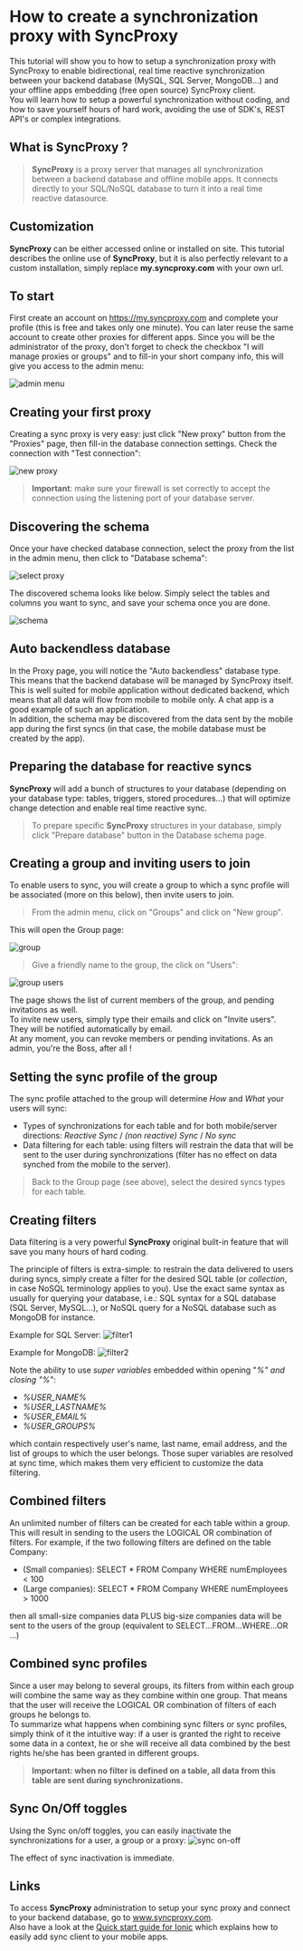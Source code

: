 # How to create a synchronization proxy with SyncProxy
This tutorial will show you to how to setup a synchronization proxy with SyncProxy to enable bidirectional, real time reactive synchronization between your backend database (MySQL, SQL Server, MongoDB...) and your offline apps embedding (free open source) SyncProxy client.  
You will learn how to setup a powerful synchronization without coding, and how to save yourself hours of hard work, avoiding the use of SDK's, REST API's or complex integrations.

## What is **SyncProxy** ?
>**SyncProxy** is a proxy server that manages all synchronization between a backend database and offline mobile apps. It connects directly to your SQL/NoSQL database to turn it into a real time reactive datasource.

## Customization
**SyncProxy** can be either accessed online or installed on site. This tutorial describes the online use of **SyncProxy**, but it is also perfectly relevant to a custom installation, simply replace **my.syncproxy.com** with your own url.

## To start
First create an account on https://my.syncproxy.com and complete your profile (this is free and takes only one minute). You can later reuse the same account to create other proxies for different apps.
Since you will be the administrator of the proxy, don't forget to check the checkbox "I will manage proxies or groups" and to fill-in your short company info, this will give you access to the admin menu:

![admin menu](https://raw.githubusercontent.com/syncproxy/syncproxy-quickstart/master/admin-menu.png)

## Creating your first proxy
Creating a sync proxy is very easy: just click "New proxy" button from the "Proxies" page, then fill-in the database connection settings. Check the connection with "Test connection":

![new proxy](https://raw.githubusercontent.com/syncproxy/syncproxy-quickstart/master/new-proxy.png)

>**Important**: make sure your firewall is set correctly to accept the connection using the listening port of your database server.

## Discovering the schema
Once your have checked database connection, select the proxy from the list in the admin menu, then click to "Database schema":

![select proxy](https://raw.githubusercontent.com/syncproxy/syncproxy-quickstart/master/select-proxy.png)

The discovered schema looks like below. Simply select the tables and columns you want to sync, and save your schema once you are done.

![schema](https://raw.githubusercontent.com/syncproxy/syncproxy-quickstart/master/schema.png)

## Auto backendless database
In the Proxy page, you will notice the "Auto backendless" database type. This means that the backend database will be managed by SyncProxy itself. This is well suited for mobile application without dedicated backend, which means that all data will flow from mobile to mobile only. A chat app is a good example of such an application.  
In addition, the schema may be discovered from the data sent by the mobile app during the first syncs (in that case, the mobile database must be created by the app).

## Preparing the database for reactive syncs
**SyncProxy** will add a bunch of structures to your database (depending on your database type: tables, triggers, stored procedures...) that will optimize change detection and enable real time reactive sync.

> To prepare specific **SyncProxy** structures in your database, simply click "Prepare database" button in the Database schema page.

## Creating a group and inviting users to join

To enable users to sync, you will create a group to which a sync profile will be associated (more on this below), then invite users to join. 
> From the admin menu, click on "Groups" and click on "New group".  

This will open the Group page:

![group](https://raw.githubusercontent.com/syncproxy/syncproxy-quickstart/master/group.png)

> Give a friendly name to the group, the click on "Users":

![group users](https://raw.githubusercontent.com/syncproxy/syncproxy-quickstart/master/group-users.png)

The page shows the list of current members of the group, and pending invitations as well.  
To invite new users, simply type their emails and click on "Invite users". They will be notified automatically by email.  
At any moment, you can revoke members or pending invitations. As an admin, you're the Boss, after all !

## Setting the sync profile of the group
The sync profile attached to the group will determine *How* and *What* your users will sync:
+ Types of synchronizations for each table and for both mobile/server directions: *Reactive Sync* / *(non reactive) Sync* / *No sync*
+ Data filtering for each table: using filters will restrain the data that will be sent to the user during synchronizations (filter has no effect on data synched from the mobile to the server).

> Back to the Group page (see above), select the desired syncs types for each table.

## Creating filters
Data filtering is a very powerful **SyncProxy** original built-in feature that will save you many hours of hard coding.

The principle of filters is extra-simple: to restrain the data delivered to users during syncs, simply create a filter for the desired SQL table (or *collection*, in case NoSQL terminology applies to you). Use the exact same syntax as usually for querying your database, i.e.: SQL syntax for a SQL database (SQL Server, MySQL...), or NoSQL query for a NoSQL database such as MongoDB for instance.

Example for SQL Server:
![filter1](https://raw.githubusercontent.com/syncproxy/syncproxy-quickstart/master/filter1.png)

Example for MongoDB:
![filter2](https://raw.githubusercontent.com/syncproxy/syncproxy-quickstart/master/filter2.png)

Note the ability to use *super variables* embedded within opening "_%" and closing "%_":
+ _%USER_NAME%_
+ _%USER_LASTNAME%_
+ _%USER_EMAIL%_
+ _%USER_GROUPS%_

which contain respectively user's name, last name, email address, and the list of groups to which the user belongs. Those super variables are resolved at sync time, which makes them very efficient to customize the data filtering.

## Combined filters
An unlimited number of filters can be created for each table within a group. This will result in sending to the users the LOGICAL OR combination of filters. For example, if the two following filters are defined on the table Company:
+ (Small companies): SELECT * FROM Company WHERE numEmployees < 100
+ (Large companies): SELECT * FROM Company WHERE numEmployees > 1000

then all small-size companies data PLUS big-size companies data will be sent to the users of the group (equivalent to SELECT...FROM...WHERE...OR ...)

## Combined sync profiles
Since a user may belong to several groups, its filters from within each group will combine the same way as they combine within one group. That means that the user will receive the LOGICAL OR combination of filters of each groups he belongs to.  
To summarize what happens when combining sync filters or sync profiles, simply think of it the intuitive way: if a user is granted the right to receive some data in a context, he or she will receive all data combined by the best rights he/she has been granted in different groups.
> **Important: when no filter is defined on a table, all data from this table are sent during synchronizations.**

## Sync On/Off toggles
Using the Sync on/off toggles, you can easily inactivate the synchronizations for a user, a group or a proxy:
![sync on-off](https://raw.githubusercontent.com/syncproxy/syncproxy-quickstart/master/sync-on-off.png)

The effect of sync inactivation is immediate.

## Links
To access **SyncProxy** administration to setup your sync proxy and connect to your backend database, go to www.syncproxy.com.  
Also have a look at the [Quick start guide for Ionic](https://github.com/SyncProxy/syncproxy-quickstart-ionic) which explains how to easily add sync client to your mobile apps.
